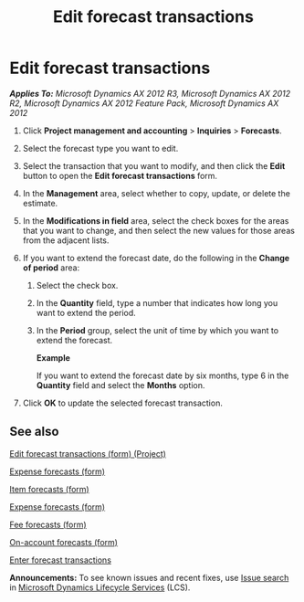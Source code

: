 ﻿---
title: Edit forecast transactions
TOCTitle: Edit forecast transactions
ms:assetid: c7264bc5-a453-46c3-bff4-4dc09d454052
ms:mtpsurl: https://technet.microsoft.com/en-us/library/Aa550850(v=AX.60)
ms:contentKeyID: 36059312
ms.date: 04/18/2014
mtps_version: v=AX.60
f1_keywords:
- forecast transaction
- change of period
- modify transaction
---

# Edit forecast transactions 


_**Applies To:** Microsoft Dynamics AX 2012 R3, Microsoft Dynamics AX 2012 R2, Microsoft Dynamics AX 2012 Feature Pack, Microsoft Dynamics AX 2012_

1.  Click **Project management and accounting** \> **Inquiries** \> **Forecasts**.

2.  Select the forecast type you want to edit.

3.  Select the transaction that you want to modify, and then click the **Edit** button to open the **Edit forecast transactions** form.

4.  In the **Management** area, select whether to copy, update, or delete the estimate.

5.  In the **Modifications in field** area, select the check boxes for the areas that you want to change, and then select the new values for those areas from the adjacent lists.

6.  If you want to extend the forecast date, do the following in the **Change of period** area:
    
    1.  Select the check box.
    
    2.  In the **Quantity** field, type a number that indicates how long you want to extend the period.
    
    3.  In the **Period** group, select the unit of time by which you want to extend the forecast.
        
        **Example**
        
        If you want to extend the forecast date by six months, type 6 in the **Quantity** field and select the **Months** option.

7.  Click **OK** to update the selected forecast transaction.

## See also

[Edit forecast transactions (form) (Project)](https://technet.microsoft.com/en-us/library/hh242791\(v=ax.60\))

[Expense forecasts (form)](https://technet.microsoft.com/en-us/library/aa548441\(v=ax.60\))

[Item forecasts (form)](https://technet.microsoft.com/en-us/library/hh209438\(v=ax.60\))

[Expense forecasts (form)](https://technet.microsoft.com/en-us/library/aa548441\(v=ax.60\))

[Fee forecasts (form)](https://technet.microsoft.com/en-us/library/aa598516\(v=ax.60\))

[On-account forecasts (form)](https://technet.microsoft.com/en-us/library/aa499417\(v=ax.60\))

[Enter forecast transactions](enter-forecast-transactions.md)

  
**Announcements:** To see known issues and recent fixes, use [Issue search](http://go.microsoft.com/fwlink/?linkid=389258) in [Microsoft Dynamics Lifecycle Services](http://go.microsoft.com/fwlink/?linkid=306505) (LCS).

